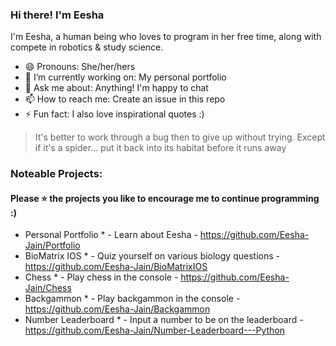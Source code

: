 ### Hi there! I'm Eesha

I'm Eesha, a human being who loves to program in her free time, along with compete in robotics & study science.

* 😄 Pronouns: She/her/hers
* 🔭 I’m currently working on: My personal portfolio
* 💬 Ask me about: Anything! I'm happy to chat
* 📫 How to reach me: Create an issue in this repo
* ⚡ Fun fact: I also love inspirational quotes :)

> It's better to work through a bug then to give up without trying. Except if it's a spider... put it back into its habitat before it runs away

### Noteable Projects:

#### Please ⭐ the projects you like to encourage me to continue programming :)

* Personal Portfolio * - Learn about Eesha - https://github.com/Eesha-Jain/Portfolio 
* BioMatrix IOS * - Quiz yourself on various biology questions - https://github.com/Eesha-Jain/BioMatrixIOS
* Chess * - Play chess in the console - https://github.com/Eesha-Jain/Chess
* Backgammon * - Play backgammon in the console - https://github.com/Eesha-Jain/Backgammon
* Number Leaderboard * - Input a number to be on the leaderboard - https://github.com/Eesha-Jain/Number-Leaderboard---Python
